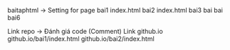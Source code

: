 baitaphtml -> Setting for page
	bai1
		index.html
	bai2
		index.html
	bai3
	bai
	bai
	bai6

Link repo -> Đánh giá code (Comment)
Link github.io 
	github.io/bai1/index.html
	github.io/bai2/index.html